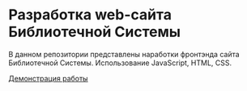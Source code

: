 # Разработка web-сайта Библиотечной Системы 


В данном репозитории представлены наработки фронтэнда сайта Библиотечной Системы.
Использование JavaScript, HTML, CSS.


[Демонстрация работы](https://toriusd.github.io/LibS/)
